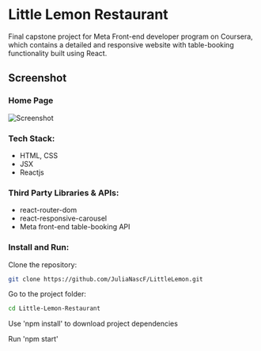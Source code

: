 # Little Lemon Restaurant

Final capstone project for Meta Front-end developer program on Coursera, which contains a detailed and responsive website with table-booking functionality built using React.

## Screenshot

### Home Page

![Screenshot](./home-page.png)

### Tech Stack:

- HTML, CSS
- JSX
- Reactjs

### Third Party Libraries & APIs:

- react-router-dom
- react-responsive-carousel
- Meta front-end table-booking API

### Install and Run:
 Clone the repository: 
  ``` bash
git clone https://github.com/JuliaNascF/LittleLemon.git
```
Go to the project folder:
  ```bash
cd Little-Lemon-Restaurant
```
 Use 'npm install' to download project dependencies
 
 Run 'npm start' 
